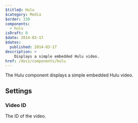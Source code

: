 ```yaml
---
$title@: Hulu
$category: Media
$order: 330
components:
  - hulu
isDraft: 0
$date: 2014-03-17
$dates:
  published: 2014-03-17
description: >
    Displays a simple embedded Hulu video.
href: /docs/components/hulu
---
```

<p>The Hulu component displays a simple embedded Hulu video.</p>
<amp-hulu width="412" height="213" layout="responsive"
  data-eid="4Dk5F2PYTtrgciuvloH3UA">
</amp-hulu>
<h2 class="mt4 mb4">Settings</h2>
<h3 class="mb3 mt3">Video ID</h3>
The ID of the video.
